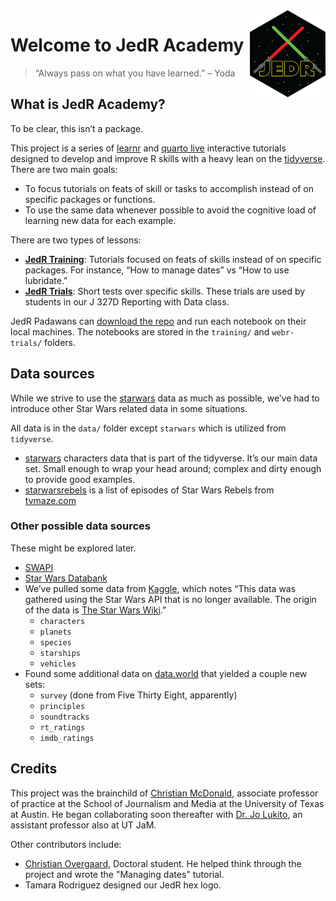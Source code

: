 <img src='images/jedr_hex_800.png' align="right" height="139" />

# Welcome to JedR Academy
 
> “Always pass on what you have learned.” – Yoda


## What is JedR Academy?

To be clear, this isn’t a package.

This project is a series of [learnr](https://rstudio.github.io/learnr/) and [quarto live](https://r-wasm.github.io/quarto-live/)
interactive tutorials designed to develop and improve R skills with a
heavy lean on the [tidyverse](https://www.tidyverse.org/). There are
two main goals:

- To focus tutorials on feats of skill or tasks to accomplish instead of
  on specific packages or functions.
- To use the same data whenever possible to avoid the cognitive load of
  learning new data for each example.

There are two types of lessons:

- [**JedR Training**](resources/training.qmd): Tutorials focused on feats of skills instead of on
  specific packages. For instance, “How to manage dates” vs “How to use
  lubridate.”
- [**JedR Trials**](resources/trials.qmd): Short tests over specific skills. These trials are used by students in our J 327D Reporting with Data class.

JedR Padawans can [download the repo](https://github.com/utdata/jedr-academy) and run each notebook on their
local machines. The notebooks are stored in the `training/` and
`webr-trials/` folders.

## Data sources

While we strive to use the
[starwars](https://dplyr.tidyverse.org/reference/starwars.html) data as
much as possible, we’ve had to introduce other Star Wars related data in
some situations.

All data is in the `data/` folder except `starwars` which is utilized
from `tidyverse`.

- [starwars](https://dplyr.tidyverse.org/reference/starwars.html)
  characters data that is part of the tidyverse. It’s our main data set.
  Small enough to wrap your head around; complex and dirty enough to
  provide good examples.
- [starwarsrebels](data/starwarsrebels.csv) is a list of episodes of
  Star Wars Rebels from
  [tvmaze.com](https://www.tvmaze.com/shows/117/star-wars-rebels/episodes)

### Other possible data sources

These might be explored later.

- [SWAPI](https://swapi.dev/)
- [Star Wars Databank](https://www.starwars.com/databank)
- We’ve pulled some data from
  [Kaggle](https://www.kaggle.com/jsphyg/star-wars), which notes “This
  data was gathered using the Star Wars API that is no longer available.
  The origin of the data is [The Star Wars
  Wiki](https://starwars.fandom.com/wiki).”
  - `characters`
  - `planets`
  - `species`
  - `starships`
  - `vehicles`
- Found some additional data on
  [data.world](https://data.world/datafam-con/may-2022-star-wars/workspace/data-dictionary)
  that yielded a couple new sets:
  - `survey` (done from Five Thirty Eight, apparently)
  - `principles`
  - `soundtracks`
  - `rt_ratings`
  - `imdb_ratings`

## Credits

This project was the brainchild of [Christian
McDonald](https://journalism.utexas.edu/faculty/christian-mcdonald),
associate professor of practice at the School of Journalism and Media at
the University of Texas at Austin. He began collaborating soon
thereafter with [Dr. Jo
Lukito](https://journalism.utexas.edu/faculty/jo-lukito), an assistant
professor also at UT JaM.

Other contributors include:

- [Christian
  Overgaard](https://journalism.utexas.edu/graduate/profiles/doctoral/christian-staal-bruun-overgaard),
  Doctoral student. He helped think through the project and wrote the "Managing dates" tutorial.
- Tamara Rodriguez designed our JedR hex logo.
